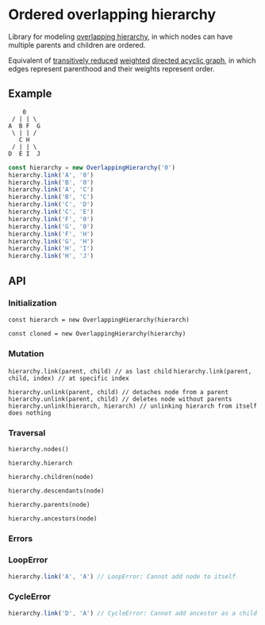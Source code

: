 # Ordered overlapping hierarchy

Library for modeling [overlapping hierarchy](https://en.wikipedia.org/wiki/Hierarchy#Degree_of_branching), in which nodes can have multiple parents and children are ordered.

Equivalent of [transitively reduced](https://en.wikipedia.org/wiki/Transitive_reduction#In_directed_acyclic_graphs) [weighted](https://en.wikipedia.org/wiki/Graph_(discrete_mathematics)#Weighted_graph) [directed acyclic graph](https://en.wikipedia.org/wiki/Directed_acyclic_graph), in which edges represent parenthood and their weights represent order.

## Example

```text
    0
 / | | \
A  B F  G
 \ | | /
   C H
 / | | \
D  E I  J
```

```typescript
const hierarchy = new OverlappingHierarchy('0')
hierarchy.link('A', '0')
hierarchy.link('B', '0')
hierarchy.link('A', 'C')
hierarchy.link('B', 'C')
hierarchy.link('C', 'D')
hierarchy.link('C', 'E')
hierarchy.link('F', '0')
hierarchy.link('G', '0')
hierarchy.link('F', 'H')
hierarchy.link('G', 'H')
hierarchy.link('H', 'I')
hierarchy.link('H', 'J')
```

## API

### Initialization

`const hierarch = new OverlappingHierarchy(hierarch)`

`const cloned = new OverlappingHierarchy(hierarchy)`

### Mutation

`hierarchy.link(parent, child) // as last child`
`hierarchy.link(parent, child, index) // at specific index`

`hierarchy.unlink(parent, child) // detaches node from a parent`
`hierarchy.unlink(parent, child) // deletes node without parents`
`hierarchy.unlink(hierarch, hierarch) // unlinking hierarch from itself does nothing`

### Traversal

`hierarchy.nodes()`

`hierarchy.hierarch`

`hierarchy.children(node)`

`hierarchy.descendants(node)`

`hierarchy.parents(node)`

`hierarchy.ancestors(node)`

### Errors

### LoopError

```typescript
hierarchy.link('A', 'A') // LoopError: Cannot add node to itself
```

### CycleError

```typescript
hierarchy.link('D', 'A') // CycleError: Cannot add ancestor as a child
```
